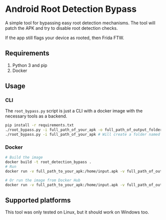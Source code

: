 # Android Root Detection Bypass

A simple tool for bypassing easy root detection mechanisms. The tool will patch the APK and try to disable root detection checks.

If the app still flags your device as rooted, then Frida FTW.

## Requirements

1. Python 3 and pip
2. Docker

## Usage

### CLI

The `root_bypass.py` script is just a CLI with a docker image with the necessary tools as a backend.

```sh
pip install -r requirements.txt
./root_bypass.py -i full_path_of_your_apk -o full_path_of_output_folder # Will generate an APK with the name generated.apk in output_folder
./root_bypass.py -i full_path_of_your_apk # Will create a folder named output with the generated APK in it
```

### Docker

```sh
# Build the image
docker build -t root_detection_bypass .
# Run 
docker run -v full_path_to_your_apk:/home/input.apk -v full_path_of_output_folder:/app/output/ aymanrb/root_detection_bypass

# Or run the image from Docker Hub
docker run -v full_path_to_your_apk:/home/input.apk -v full_path_of_output_folder:/app/output/ aymanrb/root_detection_bypass
```

## Supported platforms

This tool was only tested on Linux, but it should work on Windows too.

